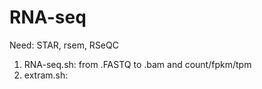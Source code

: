 # RNA-seq
Need: STAR, rsem, RSeQC

1. RNA-seq.sh: from .FASTQ to .bam and count/fpkm/tpm
2. extram.sh:
